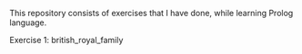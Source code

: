 This repository consists of exercises that I have done, while learning Prolog language.

Exercise 1: british_royal_family


